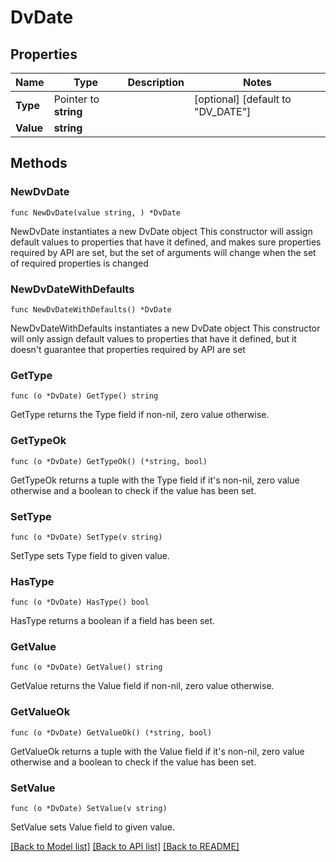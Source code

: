 # DvDate

## Properties

Name | Type | Description | Notes
------------ | ------------- | ------------- | -------------
**Type** | Pointer to **string** |  | [optional] [default to "DV_DATE"]
**Value** | **string** |  | 

## Methods

### NewDvDate

`func NewDvDate(value string, ) *DvDate`

NewDvDate instantiates a new DvDate object
This constructor will assign default values to properties that have it defined,
and makes sure properties required by API are set, but the set of arguments
will change when the set of required properties is changed

### NewDvDateWithDefaults

`func NewDvDateWithDefaults() *DvDate`

NewDvDateWithDefaults instantiates a new DvDate object
This constructor will only assign default values to properties that have it defined,
but it doesn't guarantee that properties required by API are set

### GetType

`func (o *DvDate) GetType() string`

GetType returns the Type field if non-nil, zero value otherwise.

### GetTypeOk

`func (o *DvDate) GetTypeOk() (*string, bool)`

GetTypeOk returns a tuple with the Type field if it's non-nil, zero value otherwise
and a boolean to check if the value has been set.

### SetType

`func (o *DvDate) SetType(v string)`

SetType sets Type field to given value.

### HasType

`func (o *DvDate) HasType() bool`

HasType returns a boolean if a field has been set.

### GetValue

`func (o *DvDate) GetValue() string`

GetValue returns the Value field if non-nil, zero value otherwise.

### GetValueOk

`func (o *DvDate) GetValueOk() (*string, bool)`

GetValueOk returns a tuple with the Value field if it's non-nil, zero value otherwise
and a boolean to check if the value has been set.

### SetValue

`func (o *DvDate) SetValue(v string)`

SetValue sets Value field to given value.



[[Back to Model list]](../README.md#documentation-for-models) [[Back to API list]](../README.md#documentation-for-api-endpoints) [[Back to README]](../README.md)


